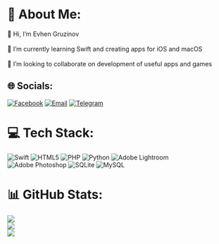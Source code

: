 # 💫 About Me:
👋 Hi, I’m Evhen Gruzinov<br><br>🌱 I’m currently learning Swift and creating apps for iOS and macOS<br><br>💞️ I’m looking to collaborate on development of useful apps and games


## 🌐 Socials:
[![Facebook](https://img.shields.io/badge/Facebook-%231877F2.svg?logo=Facebook&logoColor=white)](https://facebook.com/e.gruzinov)
[![Email](https://img.shields.io/badge/-Email-lightgrey?logo=Mail.Ru)](mailto:evhen@gruzinov.com)
[![Telegram](https://img.shields.io/badge/-Telegram-blue?logo=telegram)](https://t.me/gruzinov_evhen)


# 💻 Tech Stack:
![Swift](https://img.shields.io/badge/swift-F54A2A?style=for-the-badge&logo=swift&logoColor=white) ![HTML5](https://img.shields.io/badge/html5-%23E34F26.svg?style=for-the-badge&logo=html5&logoColor=white) ![PHP](https://img.shields.io/badge/php-%23777BB4.svg?style=for-the-badge&logo=php&logoColor=white) ![Python](https://img.shields.io/badge/python-3670A0?style=for-the-badge&logo=python&logoColor=ffdd54) ![Adobe Lightroom](https://img.shields.io/badge/Adobe%20Lightroom-31A8FF.svg?style=for-the-badge&logo=Adobe%20Lightroom&logoColor=white) ![Adobe Photoshop](https://img.shields.io/badge/adobephotoshop-%2331A8FF.svg?style=for-the-badge&logo=adobephotoshop&logoColor=white) ![SQLite](https://img.shields.io/badge/sqlite-%2307405e.svg?style=for-the-badge&logo=sqlite&logoColor=white) ![MySQL](https://img.shields.io/badge/mysql-%2300f.svg?style=for-the-badge&logo=mysql&logoColor=white)
# 📊 GitHub Stats:
![](https://github-readme-stats.vercel.app/api?username=evhen-gruzinov&theme=default&hide_border=false&include_all_commits=false&count_private=false)<br/>
![](https://github-readme-streak-stats.herokuapp.com/?user=evhen-gruzinov&theme=default&hide_border=false)<br/>
![](https://github-readme-stats.vercel.app/api/top-langs/?username=evhen-gruzinov&theme=default&hide_border=false&include_all_commits=false&count_private=false&layout=compact)

